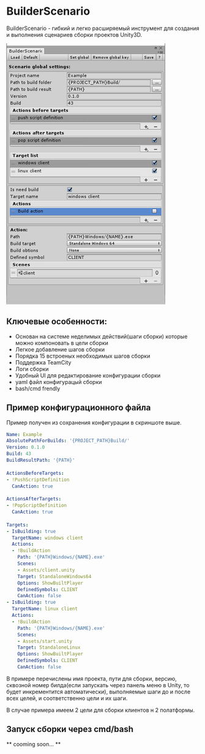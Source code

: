 # BuilderScenario

 BuilderScenario - гибкий и легко расширяемый инструмент для создания и выполнения сценариев сборки проектов Unity3D.

 ![Окно редактора конфигурации](https://raw.githubusercontent.com/CTAPbIuKODEP/BuilderScenario/master/docs/main_window.png)

## Ключевые особенности:

 - Основан на системе неделимых действий(шаги сборки) которые можно компоновать в цели сборки
 - Легкое добавление шагов сборки
 - Порядка 15 встроеных необходимых шагов сборки
 - Поддержка TeamCity
 - Логи сборки
 - Удобный UI для редактирование конфигурации сборки
 - yaml файл конфигурацый сборки
 - bash/cmd frendly

## Пример конфигурационного файла

 Пример получен из сохранения конфигурации в скриншоте выше.

```yaml
Name: Example
AbsolutePathForBuilds: '{PROJECT_PATH}Build/'
Version: 0.1.0
Build: 43
BuildResultPath: '{PATH}'

ActionsBeforeTargets:
- !PushScriptDefinition
  CanAction: true

ActionsAfterTargets:
- !PopScriptDefinition
  CanAction: true

Targets:
- IsBuilding: true
  TargetName: windows client
  Actions:
  - !BuildAction
    Path: '{PATH}Windows/{NAME}.exe'
    Scenes:
    - Assets/client.unity
    Target: StandaloneWindows64
    Options: ShowBuiltPlayer
    DefinedSymbols: CLIENT
    CanAction: false
- IsBuilding: true
  TargetName: linux client
  Actions:
  - !BuildAction
    Path: '{PATH}Windows/{NAME}.exe'
    Scenes:
    - Assets/start.unity
    Target: StandaloneLinux
    Options: ShowBuiltPlayer
    DefinedSymbols: CLIENT
    CanAction: false
```

 В примере перечислены имя проекта, пути для сборки, версию, сквозной номер билда(если запускать через панель меню в Unity, то будет инкрементится автоматически), выполняемые шаги до и после всех целей, и соответственно цели и их шаги.
 
 В случае примера имеем 2 цели для сборки клиентов н 2 полатформы.

## Запуск сборки через cmd/bash

** cooming soon... **